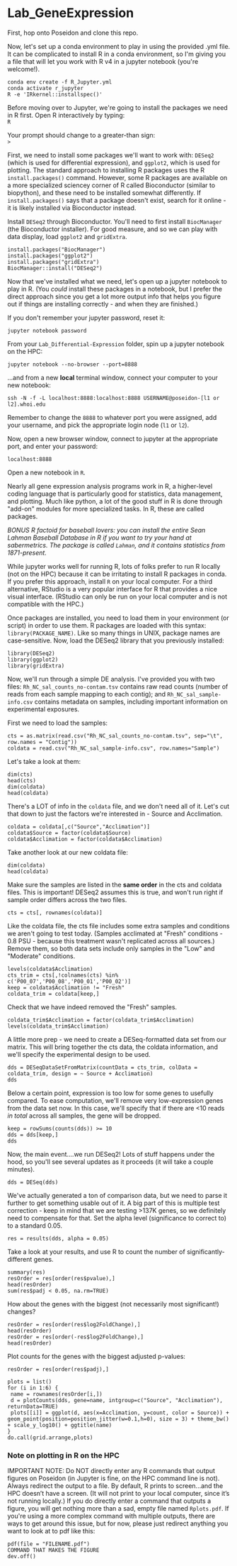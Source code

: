 # Lab_GeneExpression

First, hop onto Poseidon and clone this repo.

Now, let's set up a conda environment to play in using the provided .yml file. It can be complicated to install R in a conda environment, so I'm giving you a file that will let you work with R v4 in a jupyter notebook (you're welcome!).

```
conda env create -f R_Jupyter.yml
conda activate r_jupyter
R -e 'IRkernel::installspec()'
```

Before moving over to Jupyter, we're going to install the packages we need in R first. Open R interactively by typing:\
`R`

Your prompt should change to a greater-than sign:\
`>`

First, we need to install some packages we'll want to work with: `DESeq2` (which is used for differential expression), and `ggplot2`, which is used for plotting. The standard approach to installing R packages uses the R `install.packages()` command. However, some R packages are available on a more specialized sciencey corner of R called Bioconductor (similar to biopython), and these need to be installed somewhat differently. If `install.packages()` says that a package doesn't exist, search for it online - it is likely installed via Bioconductor instead.

Install `DESeq2` through Bioconductor. You'll need to first install `BiocManager` (the Bioconductor installer). For good measure, and so we can play with data display, load `ggplot2` and `gridExtra`.

```
install.packages("BiocManager")
install.packages("ggplot2")
install.packages("gridExtra")
BiocManager::install("DESeq2")
```

Now that we've installed what we need, let's open up a jupyter notebook to play in R. (You *could* install these packages in a notebook, but I prefer the direct approach since you get a lot more output info that helps you figure out if things are installing correctly - and when they are finished.)

If you don't remember your jupyter password, reset it:

```
jupyter notebook password
```

From your `Lab_Differential-Expression` folder, spin up a jupyter notebook on the HPC:

```
jupyter notebook --no-browser --port=8888
```

...and from a new **local** terminal window, connect your computer to your new notebook:

```
ssh -N -f -L localhost:8888:localhost:8888 USERNAME@poseidon-[l1 or l2].whoi.edu
```

Remember to change the `8888` to whatever port you were assigned, add your username, and pick the appropriate login node (`l1` or `l2`).

Now, open a new browser window, connect to jupyter at the appropriate port, and enter your password:

```
localhost:8888
```

Open a new notebook in `R`.

Nearly all gene expression analysis programs work in R, a higher-level coding language that is particularly good for statistics, data management, and plotting. Much like python, a lot of the good stuff in R is done through "add-on" modules for more specialized tasks. In R, these are called packages.

*BONUS R factoid for baseball lovers: you can install the entire Sean Lahman Baseball Database in R if you want to try your hand at sabermetrics. The package is called `Lahman`, and it contains statistics from 1871-present.*

While jupyter works well for running R, lots of folks prefer to run R locally (not on the HPC) because it can be irritating to install R packages in conda. If you prefer this approach, install `R` on your local computer. For a third alternative, RStudio is a very popular interface for R that provides a nice visual interface. (RStudio can only be run on your local computer and is not compatible with the HPC.)

Once packages are installed, you need to load them in your environment (or script) in order to use them. R packages are loaded with this syntax: `library(PACKAGE_NAME)`. Like so many things in UNIX, package names are case-sensitive. Now, load the DESeq2 library that you previously installed:

```
library(DESeq2)
library(ggplot2)
library(gridExtra)
```

Now, we'll run through a simple DE analysis. I've provided you with two files: `Rh_NC_sal_counts_no-contam.tsv` contains raw read counts (number of reads from each sample mapping to each contig); and `Rh_NC_sal_sample-info.csv` contains metadata on samples, including important information on experimental exposures.

First we need to load the samples:

```
cts = as.matrix(read.csv("Rh_NC_sal_counts_no-contam.tsv", sep="\t", row.names = "Contig"))
coldata = read.csv("Rh_NC_sal_sample-info.csv", row.names="Sample")
```

Let's take a look at them:

```
dim(cts)
head(cts)
dim(coldata)
head(coldata)
```

There's a LOT of info in the `coldata` file, and we don't need all of it. Let's cut that down to just the factors we're interested in - Source and Acclimation.

```
coldata = coldata[,c("Source","Acclimation")]
coldata$Source = factor(coldata$Source)
coldata$Acclimation = factor(coldata$Acclimation)
```

Take another look at our new coldata file:

```
dim(coldata)
head(coldata)
```

Make sure the samples are listed in the **same order** in the cts and coldata files. This is important! DESeq2 assumes this is true, and won't run right if sample order differs across the two files.

```
cts = cts[, rownames(coldata)]
```

Like the coldata file, the cts file includes some extra samples and conditions we aren't going to test today. (Samples acclimated at "Fresh" conditions - 0.8 PSU - because this treatment wasn't replicated across all sources.) Remove them, so both data sets include only samples in the "Low" and "Moderate" conditions. 

```
levels(coldata$Acclimation)
cts_trim = cts[,!colnames(cts) %in% c('P00_07','P00_08','P00_01','P00_02')]
keep = coldata$Acclimation != "Fresh"
coldata_trim = coldata[keep,]
```

Check that we have indeed removed the "Fresh" samples.

```
coldata_trim$Acclimation = factor(coldata_trim$Acclimation)
levels(coldata_trim$Acclimation)
```

A little more prep - we need to create a DESeq-formatted data set from our matrix. This will bring together the cts data, the coldata information, and we'll specify the experimental design to be used.

```
dds = DESeqDataSetFromMatrix(countData = cts_trim, colData = coldata_trim, design = ~ Source + Acclimation)
dds
```

Below a certain point, expression is too low for some genes to usefully compared. To ease computation, we'll remove very low-expression genes from the data set now. In this case, we'll specify that if there are <10 reads *in total* across all samples, the gene will be dropped.

```
keep = rowSums(counts(dds)) >= 10
dds = dds[keep,]
dds
```

Now, the main event....we run DESeq2! Lots of stuff happens under the hood, so you'll see several updates as it proceeds (it will take a couple minutes).

```
dds = DESeq(dds)
```

We've actually generated a ton of comparison data, but we need to parse it further to get something usable out of it. A big part of this is multiple test correction - keep in mind that we are testing >137K genes, so we definitely need to compensate for that. Set the alpha level (significance to correct to) to a standard 0.05.

```
res = results(dds, alpha = 0.05)
```

Take a look at your results, and use R to count the number of significantly-different genes.

```
summary(res)
resOrder = res[order(res$pvalue),]
head(resOrder)
sum(res$padj < 0.05, na.rm=TRUE)
```

How about the genes with the biggest (not necessarily most significant!) changes?

```
resOrder = res[order(res$log2FoldChange),]
head(resOrder)
resOrder = res[order(-res$log2FoldChange),]
head(resOrder)
```

Plot counts for the genes with the biggest adjusted p-values:

```
resOrder = res[order(res$padj),]

plots = list()
for (i in 1:6) {
 name = rownames(resOrder[i,])
 d = plotCounts(dds, gene=name, intgroup=c("Source", "Acclimation"), returnData=TRUE)
 plots[[i]] = ggplot(d, aes(x=Acclimation, y=count, color = Source)) + geom_point(position=position_jitter(w=0.1,h=0), size = 3) + theme_bw() + scale_y_log10() + ggtitle(name)
}
do.call(grid.arrange,plots)
```



### Note on plotting in R on the HPC

IMPORTANT NOTE: Do NOT directly enter any R commands that output figures on Poseidon (in Jupyter is fine, on the HPC command line is not). Always redirect the output to a file. By default, R prints to screen...and  the HPC doesn’t have a screen. (It will not print to your local computer, since it’s not running locally.) If you do directly enter a command that outputs a figure, you will get nothing more than a sad, empty file named `Rplots.pdf`. If you're using a more complex command with multiple outputs, there are ways to get around this issue, but for now, please just redirect anything you want to look at to pdf like this:

```
pdf(file = "FILENAME.pdf")
COMMAND THAT MAKES THE FIGURE
dev.off()
```


